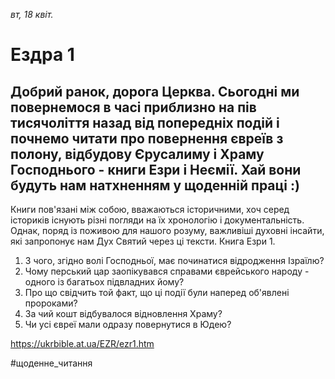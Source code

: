 
_вт, 18 квіт._

# Ездра 1

## Добрий ранок, дорога Церква. Сьогодні ми повернемося в часі приблизно на пів тисячоліття назад від попередніх подій і почнемо читати про повернення євреїв з полону, відбудову Єрусалиму і Храму Господнього - книги Езри і Неємії. Хай вони будуть нам натхненням у щоденній праці :)
Книги пов'язані між собою, вважаються історичними, хоч серед істориків існують різні погляди на їх хронологію і документальність. Однак, поряд із поживою для нашого розуму, важливіші духовні інсайти, які запропонує нам Дух Святий через ці тексти.
Книга Езри 1.
1. З чого, згідно волі Господньої, має починатися відродження Ізраїлю?
2. Чому перський цар заопікувався справами єврейського народу - одного із багатьох підвладних йому?
3. Про що свідчить той факт, що ці події були наперед об'явлені пророками?
4. За чий кошт відбувалося відновлення Храму?
5. Чи усі євреї мали одразу повернутися в Юдею?

https://ukrbible.at.ua/EZR/ezr1.htm 

#щоденне_читання
